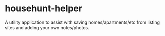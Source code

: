 # househunt-helper
A utility application to assist with saving homes/apartments/etc from listing sites and adding your own notes/photos.
